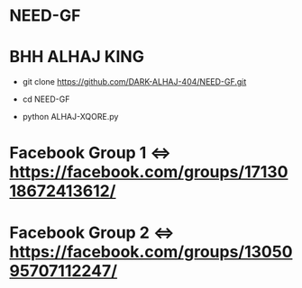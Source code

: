 # NEED-GF
# BHH ALHAJ KING

- git clone https://github.com/DARK-ALHAJ-404/NEED-GF.git

- cd NEED-GF

- python ALHAJ-XQORE.py

# Facebook Group 1 <=> https://facebook.com/groups/1713018672413612/
# Facebook Group 2 <=> https://facebook.com/groups/1305095707112247/


